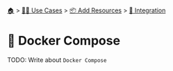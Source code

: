 <!--startTocHeader-->
[🏠](../../../README.md) > [👷🏽 Use Cases](../../README.md) > [📦 Add Resources](../README.md) > [🧩 Integration](README.md)
# 🐳 Docker Compose
<!--endTocHeader-->

TODO: Write about `Docker Compose`

<!--startTocSubTopic-->
<!--endTocSubTopic-->